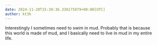 ```yaml
---
date: 2024-11-20T15:39:36.338175979+00:00[UTC]
author: kt3k
---
```

Interestingly I sometimes need to swim in mud. Probably that is because this world is made of mud, and I basically need to live in mud in my entire life.
